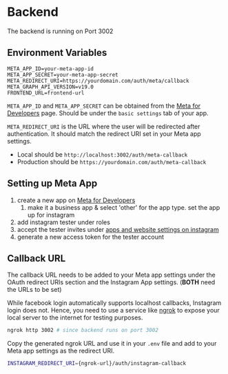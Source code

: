 # Backend

The backend is running on Port 3002

## Environment Variables
```.env
META_APP_ID=your-meta-app-id
META_APP_SECRET=your-meta-app-secret
META_REDIRECT_URI=https://yourdomain.com/auth/meta/callback
META_GRAPH_API_VERSION=v19.0
FRONTEND_URL=frontend-url
```

`META_APP_ID` and `META_APP_SECRET` can be obtained from the [Meta for Developers](https://developers.facebook.com/) page. Should be under the `basic settings` tab of your app.

`META_REDIRECT_URI` is the URL where the user will be redirected after authentication. It should match the redirect URI set in your Meta app settings.

- Local should be `http://localhost:3002/auth/meta-callback`
- Production should be `https://yourdomain.com/auth/meta-callback`

## Setting up Meta App
1. create a new app on [Meta for Developers](https://developers.facebook.com/)
   1. make it a business app & select 'other' for the app type. set the app up for instagram
2. add instagram tester under roles
3. accept the tester invites under [apps and website settings on instagram](https://www.instagram.com/accounts/manage_access/)
4. generate a new access token for the tester account

## Callback URL
The callback URL needs to be added to your Meta app settings under the OAuth redirect URIs section and the Instagram App settings. (**BOTH** need the URLs to be set)

While facebook login automatically supports localhost callbacks, Instagram login does not. Hence, you need to use a service like [ngrok](https://ngrok.com/) to expose your local server to the internet for testing purposes.

```bash
ngrok http 3002 # since backend runs on port 3002
```

Copy the generated ngrok URL and use it in your `.env` file and add to your Meta app settings as the redirect URI.
```bash
INSTAGRAM_REDIRECT_URI={ngrok-url}/auth/instagram-callback
```